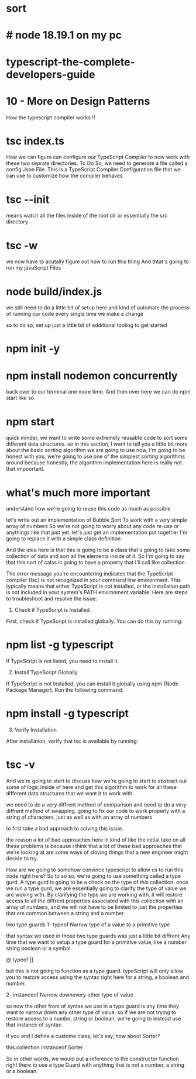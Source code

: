 # sort

# # node 18.19.1 on my pc

# typescript-the-complete-developers-guide

# 10 - More on Design Patterns

How the typescript compiler works !!

# tsc index.ts

How we can figure can configure our TypeScript Compiler to now work with these two seprate directories.
To Do So, we need to generate a file called a config Json File.
This is a TypeScript Compiler Configuration file that we can use to customize how the compiler behaves

# tsc --init

means watch all the files inside of the root dir or essentially the src directory

# tsc -w

we now have to acutally figure out how to run this thing
And thtat's going to run my javaScript Files

# node build/index.js

we still need to do a little bit of setup here and kind of automate the process of running our code every single time we make a change

so to do so, set up just a little bit of additional tooling to get started

# npm init -y

# npm install nodemon concurrently

back over to our terminal one more time. And then over here we can do npm start like so.

# npm start

quick minder, we want to write some extremely reusable code to sort some different data structures.
so in this section, I want to tell you a little bit more about the basic sorting algorithm we are going to use
now, I'm going to be honest with you, we're going to use one of the simplest sorting algorithms around because honestly, the algorithm implementation here is really not that impoortant.

# what's much more important

understand how we're going to reuse this code as much as possible

let's write out an implementation of Bubble Sort
To work with a very simple array of numbers
So we're not going to worry about any code re-use or anythings like that just yet.
let's just get an implementation put together
I'm going to replace it with a simple class definition

And the idea here is that this is going to be a class that's going to take some collection of data and sort all the elements inside of it.
So I'm going to say that this sort of calss is going to have a property that I'll call like collection

The error message you're encountering indicates that the TypeScript compiler (tsc) is not recognized in your command line environment. This typically means that either TypeScript is not installed, or the installation path is not included in your system's PATH environment variable. Here are steps to troubleshoot and resolve the issue:

1. Check if TypeScript is Installed

First, check if TypeScript is installed globally. You can do this by running:

# npm list -g typescript

If TypeScript is not listed, you need to install it.

2. Install TypeScript Globally

If TypeScript is not installed, you can install it globally using npm (Node Package Manager). Run the following command:

# npm install -g typescript

3. Verify Installation

After installation, verify that tsc is available by running:

# tsc -v

And we're going to start to discuss how we're going to start to abstract out some of logic inside of here and get this algorithm to work for all these different data structures that we want it to work with.

we need to do a very diffrent method of comparison and need tp do a very diffrent method of swapping.
going to fix our code to work properly with a string of characters, just as well as with an array of numbers

to first take a bad approach to solving this issue.

the reason a lot of bad approaches here in kind of like the initial take on all these problems is because i think that a lot of these bad approaches that we're looking at are some ways of sloving things that a new engineer might decide to try.

How are we going to somehow convince typescript to allow us to run this code right here?
So to so so, we're going to use something called a type gurd.
A type gurd is going to be a check on the type of this collection.
once we run a type gurd, we are essentially going to clarify the type of value we are woking with.
By clarifying the type we are working with.
it will restore access to all the diffrent properties associated with this collection with an array of numbers, and we will not have to be limited to just the properties that are common between a string and a number

two type guards
1- typeof
Narrow type of a value to a primitive type

that syntax we used in those two type guards was just a little bit diffrent
Any time that we want to setup a type guard for a primitive value, like a number string boolean or a symbol

@ typeof []

but this is not going to function as a type guard.
typeScript will only allow you to restore access using the syntax right here for a string, a boolean and number.

2- instanceof
Narrow downevery other type of value

so now the other from of syntax we use in a type guard is any time they want to narrow down any other type of value.
so if we are not trying to restore access to a numbe, string or boolean, we're going to instead use that instance of syntax.

if you and I define a custome class, let's say, how about Sorter?

this.collection instanceof Sorter

So in other words, we would put a reference to the constructor function right there to use a type Guard with anything that is not a number, a string or a boolean.
